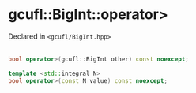 # gcufl::BigInt::operator>
Declared in `<gcufl/BigInt.hpp>`
<br/><br/>
```cpp
bool operator>(gcufl::BigInt other) const noexcept;

template <std::integral N>
bool operator>(const N value) const noexcept;
```
